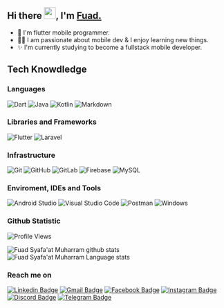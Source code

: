 ## Hi there <img src="https://github.com/TheDudeThatCode/TheDudeThatCode/blob/master/Assets/Hi.gif" width="27px">, I'm [Fuad.](https://www.linkedin.com/in/fuad-syafaat-muharram-5a718614a)

- 🌱 I'm flutter mobile programmer.
- 👨‍💻 I am passionate about mobile dev & I enjoy learning new things.
- ✨ I'm currently studying to become a fullstack mobile developer.

<!--
**Fuad-SM/fuad-sm** is a ✨ _special_ ✨ repository because its `README.md` (this file) appears on your GitHub profile.

Here are some ideas to get you started:

- 🔭 I’m currently working on ...
- 🌱 I’m currently learning ...
- 👯 I’m looking to collaborate on ...
- 🤔 I’m looking for help with ...
- 💬 Ask me about ...
- 📫 How to reach me: ...
- 😄 Pronouns: ...
- ⚡ Fun fact: ...
-->

## Tech Knowdledge

### Languages

  ![Dart](https://img.shields.io/badge/-Dart-333333?style=flat&logo=dart&logoColor=42bff5) ![Java](https://img.shields.io/badge/Java-%23007396.svg?logo=java&logoColor=white) ![Kotlin](https://img.shields.io/badge/-Kotlin-333333?style=flat&logo=kotlin) ![Markdown](https://img.shields.io/badge/Markdown-000000?style=flate&logo=markdown&logoColor=white)

### Libraries and Frameworks

![Flutter](https://img.shields.io/badge/-Flutter-333333?style=flat&logo=flutter&logoColor=42bff5) ![Laravel](https://img.shields.io/badge/-Laravel-333333?style=flat&logo=laravel)

### Infrastructure

![Git](https://img.shields.io/badge/Git%20-%23F05033.svg?logo=git&logoColor=white) ![GitHub](https://img.shields.io/badge/GitHub%20Pages-%23327FC7.svg?style=flat&logo=github&logoColor=white) ![GitLab](https://img.shields.io/badge/-GitLab-333333?style=flat&logo=gitlab) ![Firebase](https://img.shields.io/badge/Firebase-ffca28?style=flate&logo=firebase&logoColor=black) ![MySQL](https://img.shields.io/badge/MySQL-00000F?style=flat&logo=mysql&logoColor=white)

### Enviroment, IDEs and Tools

  ![Android Studio](https://img.shields.io/badge/-Android%20Studio-333333?style=flat&logo=Android-studio) ![Visual Studio Code](https://img.shields.io/badge/Visual%20Studio%20Code-0078d7.svg?logo=visual-studio-code&logoColor=white) ![Postman](https://img.shields.io/badge/-Postman-333333?style=flat&logo=postman) ![Windows](https://img.shields.io/badge/-Windows%2010-333333?style=flat&logo=windows)

### Github Statistic

![Profile Views](https://komarev.com/ghpvc/?username=Fuad-SM&label=Fuad-SM%20Profile%20Views%20&color=dc143c&style=plastic)

![Fuad Syafa'at Muharram github stats](https://github-readme-stats.vercel.app/api?username=Fuad-SM&show_icons=true&hide_border=false) ![Fuad Syafa'at Muharram Language stats](https://github-readme-stats.vercel.app/api/top-langs/?username=Fuad-SM&count_private=true&hide=javascript&layout=compact&langs_count=8&hide_border=false)

### Reach me on

[![Linkedin Badge](https://img.shields.io/badge/-LinkedIn-blue?style=for-the-badge&logo=Linkedin&logoColor=white&link=https://www.linkedin.com/in/rebeccamanzi/)](https://www.linkedin.com/in/fuad-syafaat-muharram-5a718614a) [![Gmail Badge](https://img.shields.io/badge/-Gmail-c14438?style=for-the-badge&logo=Gmail&logoColor=white&link=mailto:rebeccamanzi@gmail.com)](mailto:fsyafaatm@gmail.com) [![Facebook Badge](https://img.shields.io/badge/facebook-%231877F2.svg?&style=for-the-badge&logo=facebook&logoColor=white)](https://www.facebook.com/fsmuharram/) [![Instagram Badge](https://img.shields.io/badge/-Instagram-C13584?style=for-the-badge&labelColor=C13584&logo=instagram&logoColor=white&link=https://www.instagram.com/codepwr/)](https://www.instagram.com/fuadsyafaatm/) [![Discord Badge](https://img.shields.io/badge/-Discord-7289d9?style=for-the-badge&labelColor=7289d9&logo=discord&logoColor=white)](https://discord.com/users/Fuu#3897) [![Telegram Badge](https://img.shields.io/badge/-Telegram-1B92D1?style=for-the-badge&labelColor=1B92D1&logo=telegram&logoColor=white)](https://t.me/fsmuharram)

